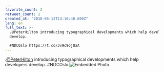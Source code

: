 ```yaml
---
favorite_count: 2
retweet_count: 1
created_at: "2018-06-13T13:16:40.000Z"
lang: en
full_text: >-
  .@PeterHilton introducing typographical developments which help developers
  develop. 

  #NDCOslo https://t.co/Jv9c9ojQaA
---
```


.[@PeterHilton](https://twitter.com/PeterHilton) introducing typographical
developments which help developers develop. #NDCOslo
![Embedded Photo](https://twitter-media-coderbyheart.s3.eu-north-1.amazonaws.com/1006888081759391744-DfkvXPQW0AELbk1.jpg)
